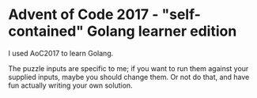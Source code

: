 # Advent of Code 2017 - "self-contained" Golang learner edition

I used AoC2017 to learn Golang.

The puzzle inputs are specific to me; if you want to run them
against your supplied inputs, maybe you should change them. Or
not do that, and have fun actually writing your own solution.